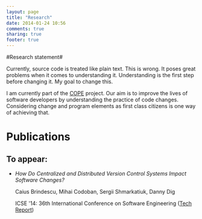 ```yaml
---
layout: page
title: "Research"
date: 2014-01-24 10:56
comments: true
sharing: true
footer: true
---
```


#Research statement#

Currently, source code is treated like plain text.
This is wrong.
It poses great problems when it comes to understanding it.
Understanding is the first step before changing it.
My goal to change this.

I am currently part of the [COPE](http://cope.eecs.oregonstate.edu) project.
Our aim is to improve the lives of software developers by understanding the practice of code changes.
Considering change and program elements as first class citizens is one way of achieving that.

# Publications #

## To appear:

- *How Do Centralized and Distributed Version Control Systems Impact Software Changes?*

	Caius Brindescu, Mihai Codoban, Sergii Shmarkatiuk, Danny Dig

	ICSE '14: 36th International Conference on Software Engineering ([Tech Report](http://scholarsarchive.library.oregonstate.edu/xmlui/bitstream/handle/1957/44927/tech-report.pdf?sequence=1))